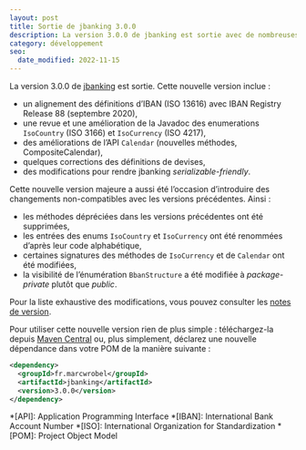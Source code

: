 ```yaml
---
layout: post
title: Sortie de jbanking 3.0.0
description: La version 3.0.0 de jbanking est sortie avec de nombreuses améliorations liées à la documentation et l’intégration de la version 88 d'IBAN Registry.
category: développement
seo:
  date_modified: 2022-11-15
---
```


La version 3.0.0 de [jbanking](https://github.com/marcwrobel/jbanking) est sortie. Cette nouvelle version inclue :

- un alignement des définitions d’IBAN (ISO 13616) avec IBAN Registry Release 88 (septembre 2020),
- une revue et une amélioration de la Javadoc des enumerations `IsoCountry` (ISO 3166) et `IsoCurrency` (ISO 4217),
- des améliorations de l’API `Calendar` (nouvelles méthodes, CompositeCalendar),
- quelques corrections des définitions de devises,
- des modifications pour rendre jbanking _serializable-friendly_.

Cette nouvelle version majeure a aussi été l’occasion d’introduire des changements non-compatibles avec les versions
précédentes. Ainsi :

- les méthodes dépréciées dans les versions précédentes ont été supprimées,
- les entrées des enums `IsoCountry` et `IsoCurrency` ont été renommées d’après leur code alphabétique,
- certaines signatures des méthodes de `IsoCurrency` et de `Calendar` ont été modifiées,
- la visibilité de l’énumération `BbanStructure` a été modifiée à _package-private_ plutôt que _public_.

Pour la liste exhaustive des modifications, vous pouvez consulter les
[notes de version](https://github.com/marcwrobel/jbanking/releases/tag/v3.0.0).

Pour utiliser cette nouvelle version rien de plus simple : téléchargez-la
depuis [Maven Central](https://search.maven.org/artifact/fr.marcwrobel/jbanking/3.0.0/jar) ou, plus simplement, déclarez
une nouvelle dépendance dans votre POM de la manière suivante :

```xml
<dependency>
  <groupId>fr.marcwrobel</groupId>
  <artifactId>jbanking</artifactId>
  <version>3.0.0</version>
</dependency>
```

<!-- prettier-ignore-start -->
*[API]: Application Programming Interface
*[IBAN]: International Bank Account Number
*[ISO]: International Organization for Standardization
*[POM]: Project Object Model
<!-- prettier-ignore-end -->
